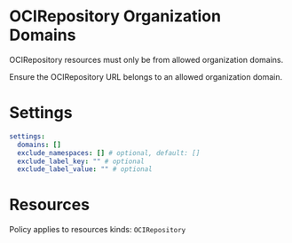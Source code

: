 # OCIRepository Organization Domains

OCIRepository resources must only be from allowed organization domains.

Ensure the OCIRepository URL belongs to an allowed organization domain.

# Settings

```yaml
settings:
  domains: []
  exclude_namespaces: [] # optional, default: []
  exclude_label_key: "" # optional
  exclude_label_value: "" # optional
```

# Resources

Policy applies to resources kinds:
`OCIRepository`
